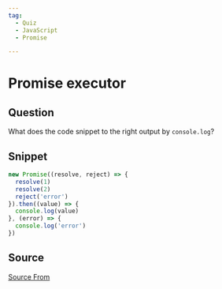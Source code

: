 ```yaml
---
tag:
  - Quiz
  - JavaScript
  - Promise

---
```

  
# Promise executor

## Question
What does the code snippet to the right output by `console.log`?

## Snippet
```js
new Promise((resolve, reject) => {
  resolve(1)
  resolve(2)
  reject('error')
}).then((value) => {
  console.log(value)
}, (error) => {
  console.log('error')
})
```
    


##  Source
[Source From](https://bigfrontend.dev/quiz/2-promise-executor)

  